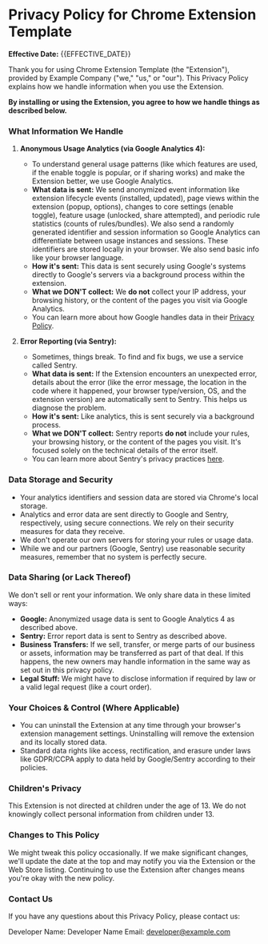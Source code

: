 # Privacy Policy for Chrome Extension Template

**Effective Date:** {{EFFECTIVE_DATE}}

Thank you for using Chrome Extension Template (the "Extension"), provided by Example Company ("we," "us," or "our"). This Privacy Policy explains how we handle information when you use the Extension.

**By installing or using the Extension, you agree to how we handle things as described below.**

### What Information We Handle

1. **Anonymous Usage Analytics (via Google Analytics 4):**
   * To understand general usage patterns (like which features are used, if the enable toggle is popular, or if sharing works) and make the Extension better, we use Google Analytics.
   * **What data is sent:** We send anonymized event information like extension lifecycle events (installed, updated), page views within the extension (popup, options), changes to core settings (enable toggle), feature usage (unlocked, share attempted), and periodic rule statistics (counts of rules/bundles). We also send a randomly generated identifier and session information so Google Analytics can differentiate between usage instances and sessions. These identifiers are stored locally in your browser. We also send basic info like your browser language.
   * **How it's sent:** This data is sent securely using Google's systems directly to Google's servers via a background process within the extension.
   * **What we DON'T collect:** We **do not** collect your IP address, your browsing history, or the content of the pages you visit via Google Analytics.
   * You can learn more about how Google handles data in their [Privacy Policy](https://policies.google.com/privacy).

2. **Error Reporting (via Sentry):**
   * Sometimes, things break. To find and fix bugs, we use a service called Sentry.
   * **What data is sent:** If the Extension encounters an unexpected error, details about the error (like the error message, the location in the code where it happened, your browser type/version, OS, and the extension version) are automatically sent to Sentry. This helps us diagnose the problem.
   * **How it's sent:** Like analytics, this is sent securely via a background process.
   * **What we DON'T collect:** Sentry reports **do not** include your rules, your browsing history, or the content of the pages you visit. It's focused solely on the technical details of the error itself.
   * You can learn more about Sentry's privacy practices [here](https://sentry.io/privacy/).

### Data Storage and Security

* Your analytics identifiers and session data are stored via Chrome's local storage.
* Analytics and error data are sent directly to Google and Sentry, respectively, using secure connections. We rely on their security measures for data they receive.
* We don't operate our own servers for storing your rules or usage data.
* While we and our partners (Google, Sentry) use reasonable security measures, remember that no system is perfectly secure.

### Data Sharing (or Lack Thereof)

We don't sell or rent your information. We only share data in these limited ways:
*   **Google:** Anonymized usage data is sent to Google Analytics 4 as described above.
*   **Sentry:** Error report data is sent to Sentry as described above.
* **Business Transfers:** If we sell, transfer, or merge parts of our business or assets, information may be transferred as part of that deal. If this happens, the new owners may handle information in the same way as set out in this privacy policy.
* **Legal Stuff:** We might have to disclose information if required by law or a valid legal request (like a court order).

### Your Choices & Control (Where Applicable)

*   You can uninstall the Extension at any time through your browser's extension management settings. Uninstalling will remove the extension and its locally stored data.
*   Standard data rights like access, rectification, and erasure under laws like GDPR/CCPA apply to data held by Google/Sentry according to their policies.

### Children's Privacy

This Extension is not directed at children under the age of 13. We do not knowingly collect personal information from children under 13.

### Changes to This Policy

We might tweak this policy occasionally. If we make significant changes, we'll update the date at the top and may notify you via the Extension or the Web Store listing. Continuing to use the Extension after changes means you're okay with the new policy.

### Contact Us

If you have any questions about this Privacy Policy, please contact us:

Developer Name: Developer Name
Email: developer@example.com
